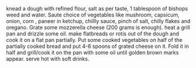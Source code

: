 knead a dough with refined flour, salt as per taste, 1 tablespoon of bishops weed and water.
Saute choice of vegetables like mushroom, capsicum, onion, corn , paneer in ketchup, chillly sauce, pinch of salt, chilly flakes and oregano.
Grate some mozzerella cheese (200 grams is enough).
heat a grill pan and drizzle some oil.
make flatbreads or rotis out of the dough and cook it on a flat pan partially.
Put some cooked vegetables  on half of the partially cooked bread and put 4-6 spoons of grated cheese on it.
Fold it in half and grill/cook it on the pan with some oil until golden brown marks appear.
serve hot with soft drinks.